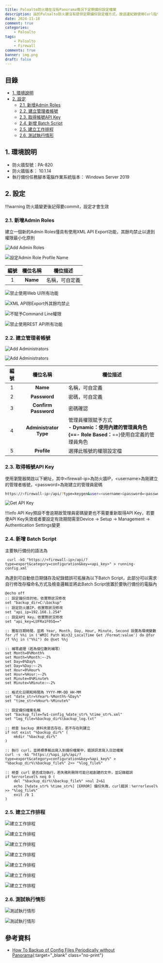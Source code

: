 ```yaml
---
title: Paloalto防火牆在沒有Panorama情況下定期備份設定檔案
description: 由於Paloalto防火牆沒有提供定期備份設定檔方式，故這邊紀錄使用Curl指令搭配XML API備份設定檔案，並使用Windows工作排程搭配Script方式達成目的
date: 2024-11-18
comment: true
categories:
    - Paloalto
tags:
    - Paloalto
    - Firewall
comments: true
banner: img.png
draft: false
---
```


<h2>目錄</h2>

- [1. 環境說明](#1-環境說明)
- [2. 設定](#2-設定)
    - [2.1. 新增Admin Roles](#21-新增admin-roles)
    - [2.2. 建立管理者帳號](#22-建立管理者帳號)
    - [2.3. 取得帳號API Key](#23-取得帳號api-key)
    - [2.4. 新增 Batch Script](#24-新增-batch-script)
    - [2.5. 建立工作排程](#25-建立工作排程)
    - [2.6. 測試執行情形](#26-測試執行情形)
  
<div class="page-break"/>

## 1. 環境說明

- 防火牆型號：PA-820
- 防火牆版本： 10.1.14
- 執行備份任務腳本電腦作業系統版本： Windows Server 2019

<div class="page-break"/>

## 2. 設定

!!!warning
    防火牆變更後記得要commit，設定才會生效

### 2.1. 新增Admin Roles

建立一個新的Admin Roles僅具有使用XML API Export功能，其餘均禁止以達到權限最小化原則

![Add Admin Roles](images/img-1.png)

![設定Admin Role Profile Name](images/img-2.png)

| 編號 | 欄位名稱 | 欄位描述       |
| :--: | :------: | -------------- |
|  1   | **Name** | 名稱，可自定義 |

<div class="page-break"/>

![禁止使用Web UI所有功能](images/img-3.png)

![XML API除Export外其餘均禁止](images/img-4.png)

![不賦予Command Line權限](images/img-5.png)

![禁止使用REST API所有功能](images/img-6.png)

<div class="page-break"/>

### 2.2. 建立管理者帳號

![Add Administrators](images/img-7.png)

![Add Administrators](images/img-8.png)

| 編號 |        欄位名稱        | 欄位描述                                                                                      |
| :--: | :--------------------: | --------------------------------------------------------------------------------------------- |
|  1   |        **Name**        | 名稱，可自定義                                                                                |
|  2   |      **Password**      | 密碼，可自定義                                                                                |
|  3   |  **Confirm Password**  | 密碼確認                                                                                      |
|  4   | **Administrator Type** | 管理員權限賦予方式<br>**- Dynamic：**使用內建的管理員角色<br/>{==**- Role Based：**==}使用自定義的管理員角色 |
|  5   |      **Profile**       | 選擇此帳號的權限設定檔                                                                        |

<div class="page-break"/>

### 2.3. 取得帳號API Key

使用瀏覽器開啟以下網址，其中<firewall-ip\>為防火牆IP，<username\>為剛建立的管理者帳號，<password\>為剛建立的管理員密碼

```bash
https://<firewall-ip>/api/?type=keygen&user=<username>&password=<password>
```

![Get API Key](images/img-9.png)

!!!info
    API Key預設不會逾期故管理員密碼變更也不需要重新取得API Key，若要使API Key失效或者要設定有效期間需至Device -> Setup -> Management -> Authentication Settings變更

<div class="page-break"/>

### 2.4. 新增 Batch Script

主要執行備份的語法為

```batch
 curl -kG "https://<firewall-ip>/api/?type=export&category=configuration&key=<api_key>" > running-config.xml`
```

為達到可自動依日期儲存及紀錄錯誤可拓展為以下Batch Script，此部分可以需求自行修改存檔命名方式及檢查邏輯並將此Batch Script放置於要執行備份的電腦內

``` batch linenums="1" title="backup.bat"
@echo off
:: 設定備份目的地，依實際狀況修改
set "backup_dir=C:\backup"
:: 設定防火牆IP，依實際狀況修改
set "api_ip=192.168.1.254"
:: 設定API Key，依實際狀況修改
set "api_key=LUFRa1F0SQ=="

:: 獲取日期時間，並將 Year, Month, Day, Hour, Minute, Second 設置為環境變數
for /f %%i in ('WMIC Path Win32_LocalTime Get /Format:value') do @for /f %%j in ("%%i") do @set %%j

:: 補零處理（若為個位數則補零）
set Month=0%Month%
set Month=%Month:~-2%
set Day=0%Day%
set Day=%Day:~-2%
set Hour=0%Hour%
set Hour=%Hour:~-2%
set Minute=0%Minute%
set Minute=%Minute:~-2%

:: 格式化日期和時間為 YYYY-MM-DD_HH-MM
set "date_str=%Year%-%Month%-%Day%"
set "time_str=%Hour%-%Minute%"

:: 設定備份檔案名稱
set "backup_file=fw1-config_%date_str%_%time_str%.xml"
set "log_file=%backup_dir%\backup_log.txt"

:: 檢查 backup 資料夾是否存在，若不存在則建立
if not exist "%backup_dir%" (
    mkdir "%backup_dir%"
)

:: 執行 curl，並將標準輸出寫入到備份檔案中，錯誤訊息寫入日誌檔案
curl -s -kG "https://%api_ip%/api/?type=export&category=configuration&key=%api_key%" > "%backup_dir%\%backup_file%" 2>> "%log_file%"

:: 檢查 curl 是否成功執行，若失敗則刪除可能已經創建的文件，並記錄錯誤
if %errorlevel% neq 0 (
    del "%backup_dir%\%backup_file%" >nul 2>&1
    echo [%date_str% %time_str%] [ERROR] 備份失敗，curl錯誤：%errorlevel% >> "%log_file%"
    exit /b 1
)
```

<div class="page-break"/>

### 2.5. 建立工作排程

![建立工作排程](images/img-10.png)

![建立工作排程](images/img-11.png)

![建立工作排程](images/img-12.png)

![建立工作排程](images/img-13.png)

![建立工作排程](images/img-14.png)

![建立工作排程](images/img-15.png)

![建立工作排程](images/img-16.png)

<div class="page-break"/>

### 2.6. 測試執行情形

![測試執行情形](images/img-17.png)

![測試執行情形](images/img-18.png)

<div class="page-break"/>

<h2 class="no-print">參考資料</h2>

- [How To Backup of Config Files Periodically without Panorama](https://knowledgebase.paloaltonetworks.com/KCSArticleDetail?id=kA10g000000Cm7yCAC){:target="_blank" class="no-print"}
